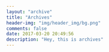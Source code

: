 ```yaml
---
layout: "archive"
title: "Archives"
header-img: "img/header_img/bg.png"
comments: false
date: 2017-03-20 20:49:56
description: "Hey, this is archives"
---
```

